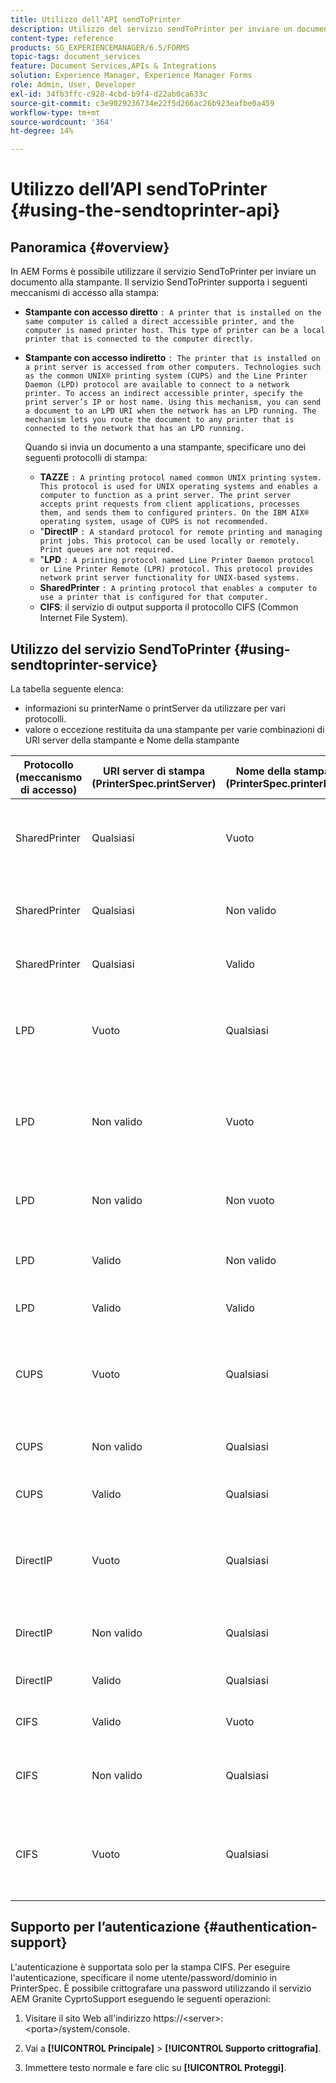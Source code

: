 ```yaml
---
title: Utilizzo dell’API sendToPrinter
description: Utilizzo del servizio sendToPrinter per inviare un documento alla stampante.
content-type: reference
products: SG_EXPERIENCEMANAGER/6.5/FORMS
topic-tags: document_services
feature: Document Services,APIs & Integrations
solution: Experience Manager, Experience Manager Forms
role: Admin, User, Developer
exl-id: 34fb3ffc-c928-4cbd-b9f4-d22ab0ca633c
source-git-commit: c3e9029236734e22f5d266ac26b923eafbe0a459
workflow-type: tm+mt
source-wordcount: '364'
ht-degree: 14%

---
```


# Utilizzo dell’API sendToPrinter {#using-the-sendtoprinter-api}

## Panoramica {#overview}

In AEM Forms è possibile utilizzare il servizio SendToPrinter per inviare un documento alla stampante. Il servizio SendToPrinter supporta i seguenti meccanismi di accesso alla stampa:

* **Stampante con accesso diretto** `: A printer that is installed on the same computer is called a direct accessible printer, and the computer is named printer host. This type of printer can be a local printer that is connected to the computer directly.`

* **Stampante con accesso indiretto** `: The printer that is installed on a print server is accessed from other computers. Technologies such as the common UNIX® printing system (CUPS) and the Line Printer Daemon (LPD) protocol are available to connect to a network printer. To access an indirect accessible printer, specify the print server’s IP or host name. Using this mechanism, you can send a document to an LPD URI when the network has an LPD running. The mechanism lets you route the document to any printer that is connected to the network that has an LPD running.`

  Quando si invia un documento a una stampante, specificare uno dei seguenti protocolli di stampa:

   * **TAZZE** `: A printing protocol named common UNIX printing system. This protocol is used for UNIX operating systems and enables a computer to function as a print server. The print server accepts print requests from client applications, processes them, and sends them to configured printers. On the IBM AIX® operating system, usage of CUPS is not recommended.`
   * &quot;**DirectIP** `: A standard protocol for remote printing and managing print jobs. This protocol can be used locally or remotely. Print queues are not required.`
   * &quot;**LPD** `: A printing protocol named Line Printer Daemon protocol or Line Printer Remote (LPR) protocol. This protocol provides network print server functionality for UNIX-based systems.`
   * **SharedPrinter** `: A printing protocol that enables a computer to use a printer that is configured for that computer.`
   * **CIFS**: il servizio di output supporta il protocollo CIFS (Common Internet File System).

## Utilizzo del servizio SendToPrinter {#using-sendtoprinter-service}

La tabella seguente elenca:

* informazioni su printerName o printServer da utilizzare per vari protocolli.
* valore o eccezione restituita da una stampante per varie combinazioni di URI server della stampante e Nome della stampante

| Protocollo (meccanismo di accesso) | URI server di stampa (PrinterSpec.printServer) | Nome della stampante (PrinterSpec.printerName) | Risultato |
|--- |--- |--- |--- |
| SharedPrinter | Qualsiasi | Vuoto | Eccezione: l&#39;argomento obbligatorio sPrinterName non può essere vuoto. |
| SharedPrinter | Qualsiasi | Non valido | Un&#39;eccezione indica che non è possibile trovare la stampante. |
| SharedPrinter | Qualsiasi | Valido | Processo di stampa riuscito. |
| LPD | Vuoto | Qualsiasi | eccezione che indica che l&#39;argomento obbligatorio sPrintServerUri non può essere vuoto. |
| LPD | Non valido | Vuoto | eccezione che indica che l&#39;argomento obbligatorio sPrinterName non può essere vuoto. |
| LPD | Non valido | Non vuoto | eccezione che indica che sPrintServerUri non è stato trovato. |
| LPD | Valido | Non valido | eccezione che indica che la stampante non è stata trovata. |
| LPD | Valido | Valido | Processo di stampa riuscito. |
| CUPS | Vuoto | Qualsiasi | eccezione che indica che l&#39;argomento obbligatorio sPrintServerUri non può essere vuoto. |
| CUPS | Non valido | Qualsiasi | eccezione che indica che la stampante non è stata trovata. |
| CUPS | Valido | Qualsiasi | Processo di stampa riuscito. |
| DirectIP | Vuoto | Qualsiasi | eccezione che indica che l&#39;argomento obbligatorio sPrintServerUri non può essere vuoto. |
| DirectIP | Non valido | Qualsiasi | eccezione che indica che la stampante non è stata trovata. |
| DirectIP | Valido | Qualsiasi | Processo di stampa riuscito. |
| CIFS | Valido | Vuoto | Processo di stampa riuscito. |
| CIFS | Non valido | Qualsiasi | errore sconosciuto durante la stampa con CIFS. |
| CIFS | Vuoto | Qualsiasi | eccezione che indica che l&#39;argomento obbligatorio sPrintServerUri non può essere vuoto. |

## Supporto per l’autenticazione {#authentication-support}

L&#39;autenticazione è supportata solo per la stampa CIFS. Per eseguire l&#39;autenticazione, specificare il nome utente/password/dominio in PrinterSpec. È possibile crittografare una password utilizzando il servizio AEM Granite CyprtoSupport eseguendo le seguenti operazioni:

1. Visitare il sito Web all&#39;indirizzo https://&lt;server>:&lt;porta>/system/console.

1. Vai a **[!UICONTROL Principale]** > **[!UICONTROL Supporto crittografia]**.

1. Immettere testo normale e fare clic su **[!UICONTROL Proteggi]**.
